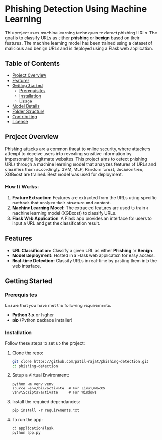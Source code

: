 # Phishing Detection Using Machine Learning

This project uses machine learning techniques to detect phishing URLs. The goal is to classify URLs as either **phishing** or **benign** based on their features. The machine learning model has been trained using a dataset of malicious and benign URLs and is deployed using a Flask web application.

## Table of Contents
- [Project Overview](#project-overview)
- [Features](#features)
- [Getting Started](#getting-started)
  - [Prerequisites](#prerequisites)
  - [Installation](#installation)
  - [Usage](#usage)
- [Model Details](#model-details)
- [Folder Structure](#folder-structure)
- [Contributing](#contributing)
- [License](#license)

## Project Overview

Phishing attacks are a common threat to online security, where attackers attempt to deceive users into revealing sensitive information by impersonating legitimate websites. This project aims to detect phishing URLs through a machine learning model that analyzes features of URLs and classifies them accordingly. SVM, MLP, Random forest, decision tree, XGBoost are trained. Best model was used for deployment. 

### How It Works:
1. **Feature Extraction:** Features are extracted from the URLs using specific methods that analyze their structure and content.
2. **Machine Learning Model:** The extracted features are used to train a machine learning model (XGBoost) to classify URLs.
3. **Flask Web Application:** A Flask app provides an interface for users to input a URL and get the classification result.

## Features
- **URL Classification:** Classify a given URL as either **Phishing** or **Benign**.
- **Model Deployment:** Hosted in a Flask web application for easy access.
- **Real-time Detection:** Classify URLs in real-time by pasting them into the web interface.

## Getting Started

### Prerequisites

Ensure that you have met the following requirements:
- **Python 3.x** or higher
- **pip** (Python package installer)

### Installation

Follow these steps to set up the project:

1. Clone the repo:
   ```bash
   git clone https://github.com/patil-rajat/phishing-detection.git
   cd phishing-detection

2. Setup a Virtual Environment:
   ```
   python -m venv venv
   source venv/bin/activate  # For Linux/MacOS
   venv\Scripts\activate     # For Windows
   
3. Install the required dependancies:
   ```
   pip install -r requirements.txt
   
4. To run the app:
   ```
   cd applicationFlask
   python app.py

